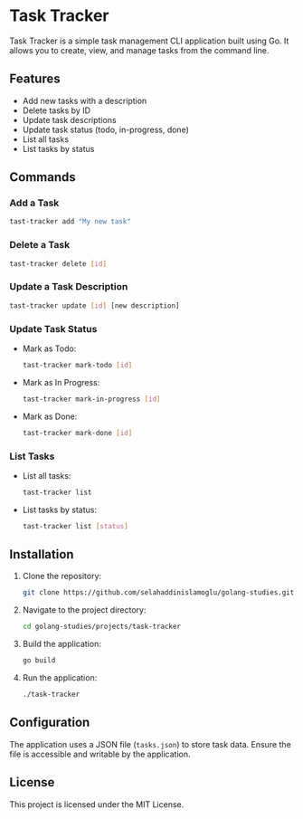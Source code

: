# Task Tracker

Task Tracker is a simple task management CLI application built using Go. It allows you to create, view, and manage tasks from the command line.

## Features

- Add new tasks with a description
- Delete tasks by ID
- Update task descriptions
- Update task status (todo, in-progress, done)
- List all tasks
- List tasks by status

## Commands

### Add a Task

```bash
tast-tracker add "My new task"
```

### Delete a Task

```bash
tast-tracker delete [id]
```

### Update a Task Description

```bash
tast-tracker update [id] [new description]
```

### Update Task Status

- Mark as Todo:

  ```bash
  tast-tracker mark-todo [id]
  ```

- Mark as In Progress:

  ```bash
  tast-tracker mark-in-progress [id]
  ```

- Mark as Done:

  ```bash
  tast-tracker mark-done [id]
  ```

### List Tasks

- List all tasks:

  ```bash
  tast-tracker list
  ```

- List tasks by status:

  ```bash
  tast-tracker list [status]
  ```

## Installation

1. Clone the repository:

    ```bash
    git clone https://github.com/selahaddinislamoglu/golang-studies.git
    ```

2. Navigate to the project directory:

    ```bash
    cd golang-studies/projects/task-tracker
    ```

3. Build the application:

    ```bash
    go build
    ```

4. Run the application:

    ```bash
    ./task-tracker
    ```

## Configuration

The application uses a JSON file (`tasks.json`) to store task data. Ensure the file is accessible and writable by the application.

## License

This project is licensed under the MIT License.
